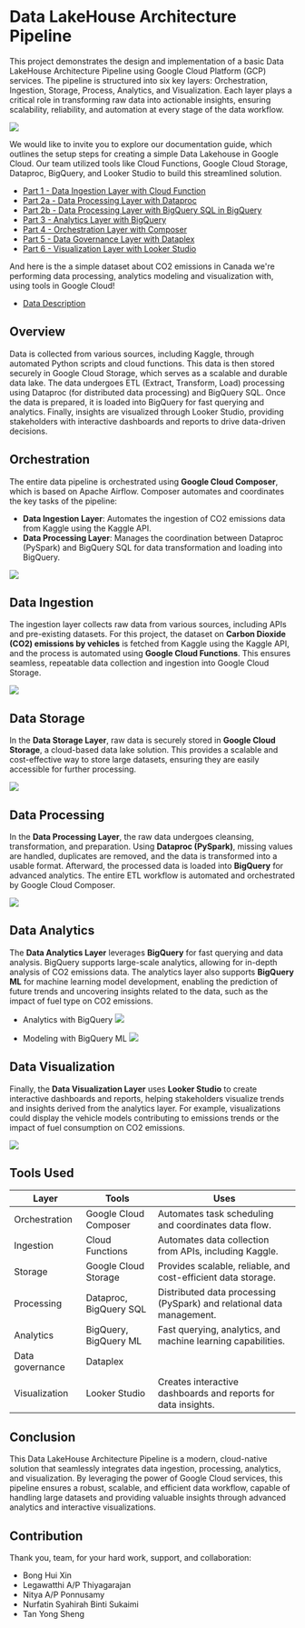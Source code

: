 # Data LakeHouse Architecture Pipeline

This project demonstrates the design and implementation of a basic Data LakeHouse Architecture Pipeline using Google Cloud Platform (GCP) services. The pipeline is structured into six key layers: Orchestration, Ingestion, Storage, Process, Analytics, and Visualization. Each layer plays a critical role in transforming raw data into actionable insights, ensuring scalability, reliability, and automation at every stage of the data workflow.

![](/images/data-pipeline-architecture.png)


We would like to invite you to explore our documentation guide, which outlines the setup steps for creating a simple Data Lakehouse in Google Cloud. Our team utilized tools like Cloud Functions, Google Cloud Storage, Dataproc, BigQuery, and Looker Studio to build this streamlined solution.
- [Part 1 - Data Ingestion Layer with Cloud Function](/setup_docs/Part%201%20-%20Data%20Ingestion%20Layer.md)
- [Part 2a - Data Processing Layer with Dataproc](/setup_docs/Part%202a%20-%20Data%20Processing%20Layer.md)
- [Part 2b - Data Processing Layer with BigQuery SQL in BigQuery](/setup_docs/Part%202b%20-%20Data%20Processing%20Layer.md)
- [Part 3 - Analytics Layer with BigQuery](/setup_docs/Part%203%20-%20Analytics%20Layer.md)
- [Part 4 - Orchestration Layer with Composer](/setup_docs/Part%204%20-%20Orchestration%20Layer.md)
- [Part 5 - Data Governance Layer with Dataplex](/setup_docs/Part%205%20-%20Data%20Governance%20Layer.md)
- [Part 6 - Visualization Layer with Looker Studio](/setup_docs/Part%206%20-%20Visualization%20Layer.md)

And here is the a simple dataset about CO2 emissions in Canada we're performing data processing, analytics modeling and visualization with, using tools in Google Cloud!
- [Data Description](/dataset/)

## Overview

Data is collected from various sources, including Kaggle, through automated Python scripts and cloud functions. This data is then stored securely in Google Cloud Storage, which serves as a scalable and durable data lake. The data undergoes ETL (Extract, Transform, Load) processing using Dataproc (for distributed data processing) and BigQuery SQL. Once the data is prepared, it is loaded into BigQuery for fast querying and analytics. Finally, insights are visualized through Looker Studio, providing stakeholders with interactive dashboards and reports to drive data-driven decisions.

## Orchestration

The entire data pipeline is orchestrated using **Google Cloud Composer**, which is based on Apache Airflow. Composer automates and coordinates the key tasks of the pipeline:
- **Data Ingestion Layer**: Automates the ingestion of CO2 emissions data from Kaggle using the Kaggle API.
- **Data Processing Layer**: Manages the coordination between Dataproc (PySpark) and BigQuery SQL for data transformation and loading into BigQuery.

![](/images/airflow-task-orchestration.png)

## Data Ingestion

The ingestion layer collects raw data from various sources, including APIs and pre-existing datasets. For this project, the dataset on **Carbon Dioxide (CO2) emissions by vehicles** is fetched from Kaggle using the Kaggle API, and the process is automated using **Google Cloud Functions**. This ensures seamless, repeatable data collection and ingestion into Google Cloud Storage.

![](/images/cloud-function-for-data-ingest.png)

## Data Storage

In the **Data Storage Layer**, raw data is securely stored in **Google Cloud Storage**, a cloud-based data lake solution. This provides a scalable and cost-effective way to store large datasets, ensuring they are easily accessible for further processing.

![](/images/dataset-in-gcs.png)

## Data Processing

In the **Data Processing Layer**, the raw data undergoes cleansing, transformation, and preparation. Using **Dataproc (PySpark)**, missing values are handled, duplicates are removed, and the data is transformed into a usable format. Afterward, the processed data is loaded into **BigQuery** for advanced analytics. The entire ETL workflow is automated and orchestrated by Google Cloud Composer.

![](/images/dataproc-job-info.png)

## Data Analytics

The **Data Analytics Layer** leverages **BigQuery** for fast querying and data analysis. BigQuery supports large-scale analytics, allowing for in-depth analysis of CO2 emissions data. The analytics layer also supports **BigQuery ML** for machine learning model development, enabling the prediction of future trends and uncovering insights related to the data, such as the impact of fuel type on CO2 emissions.


- Analytics with BigQuery
    ![](/images/bigquery-schema-preview.png)

- Modeling with BigQuery ML
    ![](/images/bigquery-ml-training.png)

## Data Visualization

Finally, the **Data Visualization Layer** uses **Looker Studio** to create interactive dashboards and reports, helping stakeholders visualize trends and insights derived from the analytics layer. For example, visualizations could display the vehicle models contributing to emissions trends or the impact of fuel consumption on CO2 emissions.

![](/images/visualization-with-looker-studio.png)


## Tools Used

| **Layer**         | **Tools**                 | **Uses**                                               |
|-------------------|---------------------------|-----------------------------------------------------------------|
| Orchestration     | Google Cloud Composer     | Automates task scheduling and coordinates data flow.            |
| Ingestion         | Cloud Functions           | Automates data collection from APIs, including Kaggle.           |
| Storage           | Google Cloud Storage      | Provides scalable, reliable, and cost-efficient data storage.   |
| Processing        | Dataproc, BigQuery SQL       | Distributed data processing (PySpark) and relational data management. |
| Analytics         | BigQuery, BigQuery ML     | Fast querying, analytics, and machine learning capabilities.    |
| Data governance   | Dataplex                  |                                                                 | 
| Visualization     | Looker Studio             | Creates interactive dashboards and reports for data insights.   |

## Conclusion

This Data LakeHouse Architecture Pipeline is a modern, cloud-native solution that seamlessly integrates data ingestion, processing, analytics, and visualization. By leveraging the power of Google Cloud services, this pipeline ensures a robust, scalable, and efficient data workflow, capable of handling large datasets and providing valuable insights through advanced analytics and interactive visualizations.


## Contribution

Thank you, team, for your hard work, support, and collaboration:

- Bong Hui Xin
- Legawatthi A/P Thiyagarajan
- Nitya A/P Ponnusamy
- Nurfatin Syahirah Binti Sukaimi
- Tan Yong Sheng

